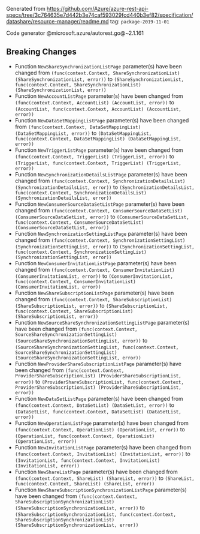 Generated from https://github.com/Azure/azure-rest-api-specs/tree/3c764635e7d442b3e74caf593029fcd440b3ef82/specification/datashare/resource-manager/readme.md tag: `package-2019-11-01`

Code generator @microsoft.azure/autorest.go@~2.1.161

## Breaking Changes

- Function `NewShareSynchronizationListPage` parameter(s) have been changed from `(func(context.Context, ShareSynchronizationList) (ShareSynchronizationList, error))` to `(ShareSynchronizationList, func(context.Context, ShareSynchronizationList) (ShareSynchronizationList, error))`
- Function `NewAccountListPage` parameter(s) have been changed from `(func(context.Context, AccountList) (AccountList, error))` to `(AccountList, func(context.Context, AccountList) (AccountList, error))`
- Function `NewDataSetMappingListPage` parameter(s) have been changed from `(func(context.Context, DataSetMappingList) (DataSetMappingList, error))` to `(DataSetMappingList, func(context.Context, DataSetMappingList) (DataSetMappingList, error))`
- Function `NewTriggerListPage` parameter(s) have been changed from `(func(context.Context, TriggerList) (TriggerList, error))` to `(TriggerList, func(context.Context, TriggerList) (TriggerList, error))`
- Function `NewSynchronizationDetailsListPage` parameter(s) have been changed from `(func(context.Context, SynchronizationDetailsList) (SynchronizationDetailsList, error))` to `(SynchronizationDetailsList, func(context.Context, SynchronizationDetailsList) (SynchronizationDetailsList, error))`
- Function `NewConsumerSourceDataSetListPage` parameter(s) have been changed from `(func(context.Context, ConsumerSourceDataSetList) (ConsumerSourceDataSetList, error))` to `(ConsumerSourceDataSetList, func(context.Context, ConsumerSourceDataSetList) (ConsumerSourceDataSetList, error))`
- Function `NewSynchronizationSettingListPage` parameter(s) have been changed from `(func(context.Context, SynchronizationSettingList) (SynchronizationSettingList, error))` to `(SynchronizationSettingList, func(context.Context, SynchronizationSettingList) (SynchronizationSettingList, error))`
- Function `NewConsumerInvitationListPage` parameter(s) have been changed from `(func(context.Context, ConsumerInvitationList) (ConsumerInvitationList, error))` to `(ConsumerInvitationList, func(context.Context, ConsumerInvitationList) (ConsumerInvitationList, error))`
- Function `NewShareSubscriptionListPage` parameter(s) have been changed from `(func(context.Context, ShareSubscriptionList) (ShareSubscriptionList, error))` to `(ShareSubscriptionList, func(context.Context, ShareSubscriptionList) (ShareSubscriptionList, error))`
- Function `NewSourceShareSynchronizationSettingListPage` parameter(s) have been changed from `(func(context.Context, SourceShareSynchronizationSettingList) (SourceShareSynchronizationSettingList, error))` to `(SourceShareSynchronizationSettingList, func(context.Context, SourceShareSynchronizationSettingList) (SourceShareSynchronizationSettingList, error))`
- Function `NewProviderShareSubscriptionListPage` parameter(s) have been changed from `(func(context.Context, ProviderShareSubscriptionList) (ProviderShareSubscriptionList, error))` to `(ProviderShareSubscriptionList, func(context.Context, ProviderShareSubscriptionList) (ProviderShareSubscriptionList, error))`
- Function `NewDataSetListPage` parameter(s) have been changed from `(func(context.Context, DataSetList) (DataSetList, error))` to `(DataSetList, func(context.Context, DataSetList) (DataSetList, error))`
- Function `NewOperationListPage` parameter(s) have been changed from `(func(context.Context, OperationList) (OperationList, error))` to `(OperationList, func(context.Context, OperationList) (OperationList, error))`
- Function `NewInvitationListPage` parameter(s) have been changed from `(func(context.Context, InvitationList) (InvitationList, error))` to `(InvitationList, func(context.Context, InvitationList) (InvitationList, error))`
- Function `NewShareListPage` parameter(s) have been changed from `(func(context.Context, ShareList) (ShareList, error))` to `(ShareList, func(context.Context, ShareList) (ShareList, error))`
- Function `NewShareSubscriptionSynchronizationListPage` parameter(s) have been changed from `(func(context.Context, ShareSubscriptionSynchronizationList) (ShareSubscriptionSynchronizationList, error))` to `(ShareSubscriptionSynchronizationList, func(context.Context, ShareSubscriptionSynchronizationList) (ShareSubscriptionSynchronizationList, error))`
